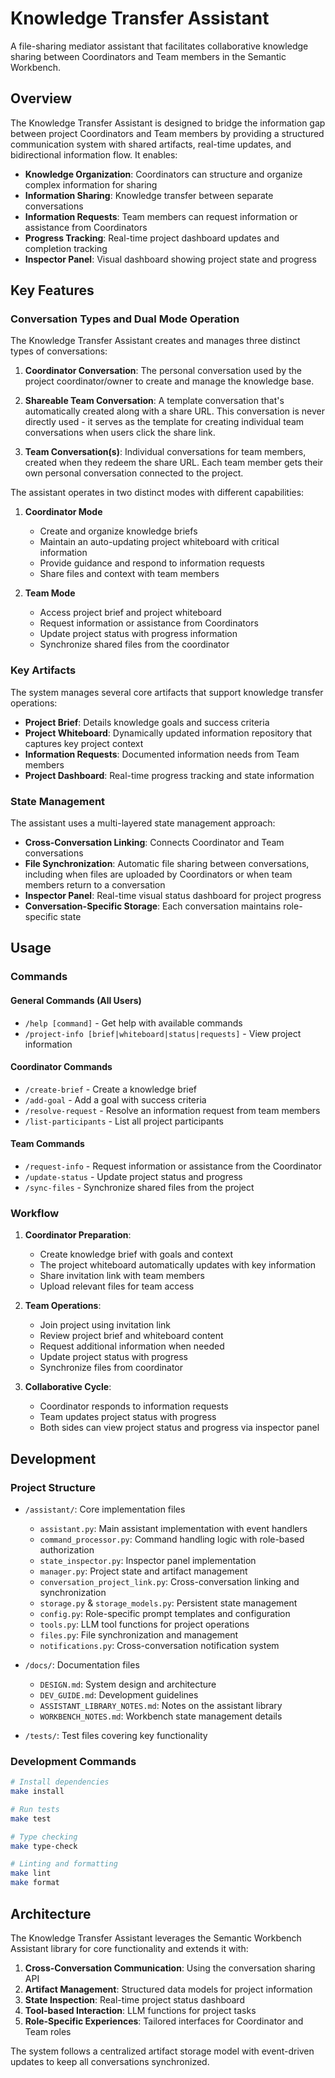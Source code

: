 # Knowledge Transfer Assistant

A file-sharing mediator assistant that facilitates collaborative knowledge sharing between Coordinators and Team members in the Semantic Workbench.

## Overview

The Knowledge Transfer Assistant is designed to bridge the information gap between project Coordinators and Team members by providing a structured communication system with shared artifacts, real-time updates, and bidirectional information flow. It enables:

- **Knowledge Organization**: Coordinators can structure and organize complex information for sharing
- **Information Sharing**: Knowledge transfer between separate conversations
- **Information Requests**: Team members can request information or assistance from Coordinators
- **Progress Tracking**: Real-time project dashboard updates and completion tracking
- **Inspector Panel**: Visual dashboard showing project state and progress

## Key Features

### Conversation Types and Dual Mode Operation

The Knowledge Transfer Assistant creates and manages three distinct types of conversations:

1. **Coordinator Conversation**: The personal conversation used by the project coordinator/owner to create and manage the knowledge base.

2. **Shareable Team Conversation**: A template conversation that's automatically created along with a share URL. This conversation is never directly used - it serves as the template for creating individual team conversations when users click the share link.

3. **Team Conversation(s)**: Individual conversations for team members, created when they redeem the share URL. Each team member gets their own personal conversation connected to the project.

The assistant operates in two distinct modes with different capabilities:

1. **Coordinator Mode**
   - Create and organize knowledge briefs
   - Maintain an auto-updating project whiteboard with critical information
   - Provide guidance and respond to information requests
   - Share files and context with team members

2. **Team Mode**
   - Access project brief and project whiteboard
   - Request information or assistance from Coordinators
   - Update project status with progress information
   - Synchronize shared files from the coordinator

### Key Artifacts

The system manages several core artifacts that support knowledge transfer operations:

- **Project Brief**: Details knowledge goals and success criteria
- **Project Whiteboard**: Dynamically updated information repository that captures key project context
- **Information Requests**: Documented information needs from Team members
- **Project Dashboard**: Real-time progress tracking and state information

### State Management

The assistant uses a multi-layered state management approach:

- **Cross-Conversation Linking**: Connects Coordinator and Team conversations
- **File Synchronization**: Automatic file sharing between conversations, including when files are uploaded by Coordinators or when team members return to a conversation
- **Inspector Panel**: Real-time visual status dashboard for project progress
- **Conversation-Specific Storage**: Each conversation maintains role-specific state

## Usage

### Commands

#### General Commands (All Users)

- `/help [command]` - Get help with available commands
- `/project-info [brief|whiteboard|status|requests]` - View project information

#### Coordinator Commands

- `/create-brief` - Create a knowledge brief
- `/add-goal` - Add a goal with success criteria
- `/resolve-request` - Resolve an information request from team members
- `/list-participants` - List all project participants

#### Team Commands

- `/request-info` - Request information or assistance from the Coordinator
- `/update-status` - Update project status and progress
- `/sync-files` - Synchronize shared files from the project

### Workflow

1. **Coordinator Preparation**:
   - Create knowledge brief with goals and context
   - The project whiteboard automatically updates with key information
   - Share invitation link with team members
   - Upload relevant files for team access

2. **Team Operations**:
   - Join project using invitation link
   - Review project brief and whiteboard content
   - Request additional information when needed
   - Update project status with progress
   - Synchronize files from coordinator

3. **Collaborative Cycle**:
   - Coordinator responds to information requests
   - Team updates project status with progress
   - Both sides can view project status and progress via inspector panel

## Development

### Project Structure

- `/assistant/`: Core implementation files
  - `assistant.py`: Main assistant implementation with event handlers
  - `command_processor.py`: Command handling logic with role-based authorization
  - `state_inspector.py`: Inspector panel implementation
  - `manager.py`: Project state and artifact management
  - `conversation_project_link.py`: Cross-conversation linking and synchronization
  - `storage.py` & `storage_models.py`: Persistent state management
  - `config.py`: Role-specific prompt templates and configuration
  - `tools.py`: LLM tool functions for project operations
  - `files.py`: File synchronization and management
  - `notifications.py`: Cross-conversation notification system

- `/docs/`: Documentation files
  - `DESIGN.md`: System design and architecture
  - `DEV_GUIDE.md`: Development guidelines
  - `ASSISTANT_LIBRARY_NOTES.md`: Notes on the assistant library
  - `WORKBENCH_NOTES.md`: Workbench state management details

- `/tests/`: Test files covering key functionality

### Development Commands

```bash
# Install dependencies
make install

# Run tests
make test

# Type checking
make type-check

# Linting and formatting
make lint
make format
```

## Architecture

The Knowledge Transfer Assistant leverages the Semantic Workbench Assistant library for core functionality and extends it with:

1. **Cross-Conversation Communication**: Using the conversation sharing API
2. **Artifact Management**: Structured data models for project information
3. **State Inspection**: Real-time project status dashboard
4. **Tool-based Interaction**: LLM functions for project tasks
5. **Role-Specific Experiences**: Tailored interfaces for Coordinator and Team roles

The system follows a centralized artifact storage model with event-driven updates to keep all conversations synchronized.
